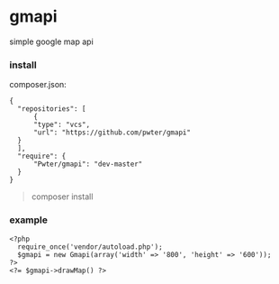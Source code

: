 # gmapi
simple google map api

### **install**
composer.json:

    {
      "repositories": [
          {
          "type": "vcs",
          "url": "https://github.com/pwter/gmapi"
      }
      ],
      "require": {
          "Pwter/gmapi": "dev-master"
      }
    }

> composer install

### **example**

    <?php
      require_once('vendor/autoload.php');
      $gmapi = new Gmapi(array('width' => '800', 'height' => '600'));
    ?>
    <?= $gmapi->drawMap() ?>